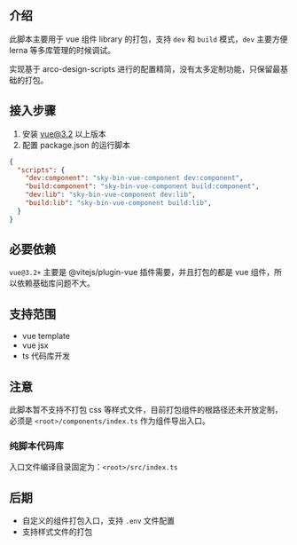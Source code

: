 ## 介绍

此脚本主要用于 vue 组件 library 的打包，支持 `dev` 和 `build` 模式，`dev` 主要方便 lerna 等多库管理的时候调试。 

实现基于 arco-design-scripts 进行的配置精简，没有太多定制功能，只保留最基础的打包。

## 接入步骤

1. 安装 vue@3.2 以上版本
2. 配置 package.json 的运行脚本

```json
{
  "scripts": {
    "dev:component": "sky-bin-vue-component dev:component",
    "build:component": "sky-bin-vue-component build:component",
    "dev:lib": "sky-bin-vue-component dev:lib",
    "build:lib": "sky-bin-vue-component build:lib",
  }
}
```

## 必要依赖

`vue@3.2+` 主要是 @vitejs/plugin-vue 插件需要，并且打包的都是 vue 组件，所以依赖基础库问题不大。

## 支持范围

- vue template
- vue jsx
- ts 代码库开发

## 注意

此脚本暂不支持不打包 css 等样式文件，目前打包组件的根路径还未开放定制，必须是 `<root>/components/index.ts` 作为组件导出入口。

### 纯脚本代码库

入口文件编译目录固定为：`<root>/src/index.ts`

## 后期

- 自定义的组件打包入口，支持 `.env` 文件配置
- 支持样式文件的打包
